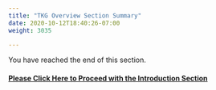 ```yaml
---
title: "TKG Overview Section Summary"
date: 2020-10-12T18:40:26-07:00
weight: 3035

---
```

You have reached the end of this section.

#### [Please Click Here to Proceed with the Introduction Section](../../vsphere7withtanzutechnicaloverview/)
